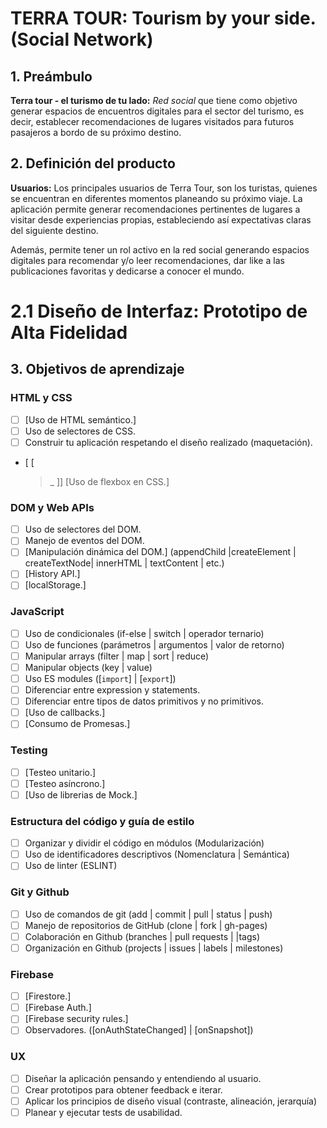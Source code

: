 # TERRA TOUR: Tourism by your side. (Social Network)

## 1. Preámbulo 

__Terra tour - el turismo de tu lado:__  _Red social_ que tiene como objetivo generar espacios de encuentros digitales para el sector del turismo, es decir, establecer recomendaciones de lugares visitados para futuros pasajeros a bordo de su próximo destino. 


## 2. Definición del producto

 __Usuarios:__ Los principales usuarios de Terra Tour, son los turistas, quienes se encuentran en diferentes momentos planeando su próximo viaje.
 La aplicación permite generar recomendaciones pertinentes de lugares a visitar desde experiencias propias, estableciendo así expectativas claras del siguiente destino.

Además, permite tener un rol activo en la red social generando espacios digitales para recomendar y/o leer recomendaciones, dar like a las publicaciones favoritas y dedicarse a conocer el mundo. 


# 2.1 Diseño de Interfaz: Prototipo de Alta Fidelidad


## 3. Objetivos de aprendizaje

### HTML y CSS

* [ ] [Uso de HTML semántico.]
* [ ] Uso de selectores de CSS.
* [ ] Construir tu aplicación respetando el diseño realizado (maquetación).
* [ [
  >_
]] [Uso de flexbox en CSS.]

### DOM y Web APIs

* [ ] Uso de selectores del DOM.
* [ ] Manejo de eventos del DOM.
* [ ] [Manipulación dinámica del DOM.]
(appendChild |createElement | createTextNode| innerHTML | textContent | etc.)
* [ ] [History API.]
* [ ] [localStorage.]

### JavaScript

* [ ] Uso de condicionales (if-else | switch | operador ternario)
* [ ] Uso de funciones (parámetros | argumentos | valor de retorno)
* [ ] Manipular arrays (filter | map | sort | reduce)
* [ ] Manipular objects (key | value)
* [ ] Uso ES modules ([`import`]
| [`export`])
* [ ] Diferenciar entre expression y statements.
* [ ] Diferenciar entre tipos de datos primitivos y no primitivos.
* [ ] [Uso de callbacks.]
* [ ] [Consumo de Promesas.]

### Testing

* [ ] [Testeo unitario.]
* [ ] [Testeo asíncrono.]
* [ ] [Uso de librerias de Mock.]

### Estructura del código y guía de estilo

* [ ] Organizar y dividir el código en módulos (Modularización)
* [ ] Uso de identificadores descriptivos (Nomenclatura | Semántica)
* [ ] Uso de linter (ESLINT)

### Git y Github

* [ ] Uso de comandos de git (add | commit | pull | status | push)
* [ ] Manejo de repositorios de GitHub (clone | fork | gh-pages)
* [ ] Colaboración en Github (branches | pull requests | |tags)
* [ ] Organización en Github (projects | issues | labels | milestones)

### Firebase

* [ ] [Firestore.]
* [ ] [Firebase Auth.]
* [ ] [Firebase security rules.]
* [ ] Observadores. ([onAuthStateChanged]
 | [onSnapshot])

### UX

* [ ] Diseñar la aplicación pensando y entendiendo al usuario.
* [ ] Crear prototipos para obtener feedback e iterar.
* [ ] Aplicar los principios de diseño visual (contraste, alineación, jerarquía)
* [ ] Planear y ejecutar tests de usabilidad.
